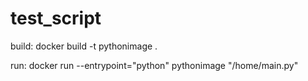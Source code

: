 # test_script


build:
docker build -t pythonimage .

run:
docker run --entrypoint="python" pythonimage "/home/main.py"
